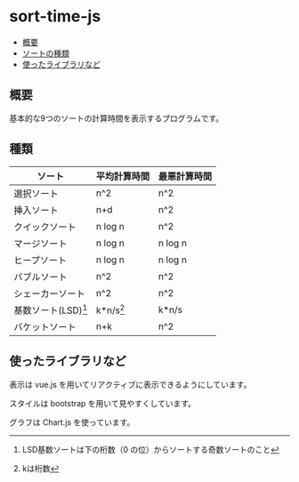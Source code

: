 # sort-time-js

* [概要](#概要)
* [ソートの種類](#ソートの種類)
* [使ったライブラリなど](#使ったライブラリなど)

## 概要

基本的な9つのソートの計算時間を表示するプログラムです。

## 種類

| ソート | 平均計算時間 | 最悪計算時間 |
| --- | --- | --- |
| 選択ソート | n^2 | n^2 |
| 挿入ソート | n+d | n^2 |
| クイックソート | n log n | n^2 |
| マージソート | n log n | n log n |
| ヒープソート | n log n | n log n |
| バブルソート | n^2 | n^2 |
| シェーカーソート | n^2 | n^2 |
| 基数ソート(LSD)[^LSD] | k*n/s[^k] | k*n/s |
| バケットソート | n+k | n^2 |

[^LSD]: LSD基数ソートは下の桁数（0 の位）からソートする奇数ソートのこと

[^k]: kは桁数

## 使ったライブラリなど

表示は vue.js を用いてリアクティブに表示できるようにしています。

スタイルは bootstrap を用いて見やすくしています。

グラフは Chart.js を使っています。
